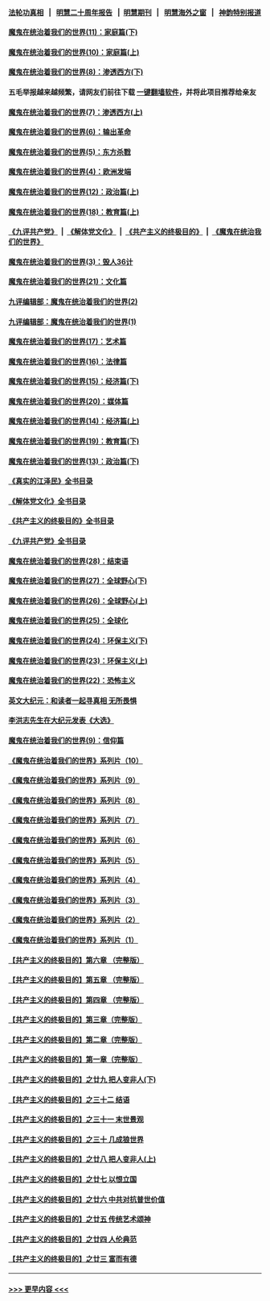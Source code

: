 #### [法轮功真相](https://github.com/gfw-breaker/truth/blob/master/README.md?t=0) &nbsp;&nbsp;|&nbsp;&nbsp; [明慧二十周年报告](https://github.com/gfw-breaker/mh-reports/blob/master/README.md?t=0) &nbsp;&nbsp;|&nbsp;&nbsp;[明慧期刊](https://github.com/gfw-breaker/mh-qikan) &nbsp;&nbsp;|&nbsp;&nbsp; [明慧海外之窗](https://github.com/gfw-breaker/mh-news/blob/master/README.md?t=0) &nbsp;&nbsp;|&nbsp;&nbsp; [神韵特别报道](https://github.com/gfw-breaker/mh-news/blob/master/shenyun.md?t=0)
#### [魔鬼在统治着我们的世界(11)：家庭篇(下)](../pages/nsc422/n10440961.md?t=12090901) 
#### [魔鬼在统治着我们的世界(10)：家庭篇(上)](../pages/nsc422/n10435448.md?t=12090901) 
#### [魔鬼在统治着我们的世界(8)：渗透西方(下)](../pages/nsc422/n10429603.md?t=12090901) 
#### 五毛举报越来越频繁，请网友们前往下载 [一键翻墙软件](https://github.com/gfw-breaker/ssr-accounts)，并将此项目推荐给亲友
#### [魔鬼在统治着我们的世界(7)：渗透西方(上)](../pages/nsc422/n10426013.md?t=12090901) 
#### [魔鬼在统治着我们的世界(6)：输出革命](../pages/nsc422/n10421536.md?t=12090901) 
#### [魔鬼在统治着我们的世界(5)：东方杀戮](../pages/nsc422/n10417707.md?t=12090901) 
#### [魔鬼在统治着我们的世界(4)：欧洲发端](../pages/nsc422/n10414890.md?t=12090901) 
#### [魔鬼在统治着我们的世界(12)：政治篇(上)](../pages/nsc422/n10444576.md?t=12090901) 
#### [魔鬼在统治着我们的世界(18)：教育篇(上)](../pages/nsc422/n10526970.md?t=12090901) 
#### [《九评共产党》](https://github.com/begood0513/9ping.md/blob/master/README.md) &nbsp;|&nbsp; [《解体党文化》](../../../../jtdwh.md/blob/master/README.md)  &nbsp;|&nbsp; [《共产主义的终极目的》](../../../../gczydzjmd.md/blob/master/README.md) &nbsp;|&nbsp; [《魔鬼在统治我们的世界》](../../../../mgztzwmdsj.md/blob/master/README.md) 
#### [魔鬼在统治着我们的世界(3)：毁人36计](../pages/nsc422/n10411583.md?t=12090901) 
#### [魔鬼在统治着我们的世界(21)：文化篇](../pages/nsc422/n10597706.md?t=12090901) 
#### [九评编辑部：魔鬼在统治着我们的世界(2)](../pages/nsc422/n10410036.md?t=12090901) 
#### [九评编辑部：魔鬼在统治着我们的世界(1)](../pages/nsc422/n10406825.md?t=12090901) 
#### [魔鬼在统治着我们的世界(17)：艺术篇](../pages/nsc422/n10499093.md?t=12090901) 
#### [魔鬼在统治着我们的世界(16)：法律篇](../pages/nsc422/n10485969.md?t=12090901) 
#### [魔鬼在统治着我们的世界(15)：经济篇(下)](../pages/nsc422/n10469975.md?t=12090901) 
#### [魔鬼在统治着我们的世界(20)：媒体篇](../pages/nsc422/n10586579.md?t=12090901) 
#### [魔鬼在统治着我们的世界(14)：经济篇(上)](../pages/nsc422/n10457370.md?t=12090901) 
#### [魔鬼在统治着我们的世界(19)：教育篇(下)](../pages/nsc422/n10564808.md?t=12090901) 
#### [魔鬼在统治着我们的世界(13)：政治篇(下)](../pages/nsc422/n10448270.md?t=12090901) 
#### [《真实的江泽民》全书目录](../pages/nsc422/n13721399.md?t=12090901) 
#### [《解体党文化》全书目录](../pages/nsc422/n13721157.md?t=12090901) 
#### [《共产主义的终极目的》全书目录](../pages/nsc422/n13721048.md?t=12090901) 
#### [《九评共产党》全书目录](../pages/nsc422/n13708085.md?t=12090901) 
#### [魔鬼在统治着我们的世界(28)：结束语](../pages/nsc422/n10936246.md?t=12090901) 
#### [魔鬼在统治着我们的世界(27)：全球野心(下)](../pages/nsc422/n10928319.md?t=12090901) 
#### [魔鬼在统治着我们的世界(26)：全球野心(上)](../pages/nsc422/n10900318.md?t=12090901) 
#### [魔鬼在统治着我们的世界(25)：全球化](../pages/nsc422/n10788205.md?t=12090901) 
#### [魔鬼在统治着我们的世界(24)：环保主义(下)](../pages/nsc422/n10695307.md?t=12090901) 
#### [魔鬼在统治着我们的世界(23)：环保主义(上)](../pages/nsc422/n10688613.md?t=12090901) 
#### [魔鬼在统治着我们的世界(22)：恐怖主义](../pages/nsc422/n10614727.md?t=12090901) 
#### [英文大纪元：和读者一起寻真相 无所畏惧](../pages/nsc422/n12542027.md?t=12090901) 
#### [李洪志先生在大纪元发表《大选》](../pages/nsc422/n12534746.md?t=12090901) 
#### [魔鬼在统治着我们的世界(9)：信仰篇](../pages/nsc422/n10432159.md?t=12090901) 
#### [《魔鬼在统治着我们的世界》系列片（10）](../pages/nsc422/n12292670.md?t=12090901) 
#### [《魔鬼在统治着我们的世界》系列片（9）](../pages/nsc422/n12290859.md?t=12090901) 
#### [《魔鬼在统治着我们的世界》系列片（8）](../pages/nsc422/n12287445.md?t=12090901) 
#### [《魔鬼在统治着我们的世界》系列片（7）](../pages/nsc422/n12283425.md?t=12090901) 
#### [《魔鬼在统治着我们的世界》系列片（6）](../pages/nsc422/n12282314.md?t=12090901) 
#### [《魔鬼在统治着我们的世界》系列片（5）](../pages/nsc422/n12281419.md?t=12090901) 
#### [《魔鬼在统治着我们的世界》系列片（4）](../pages/nsc422/n12274024.md?t=12090901) 
#### [《魔鬼在统治着我们的世界》系列片（3）](../pages/nsc422/n12271322.md?t=12090901) 
#### [《魔鬼在统治着我们的世界》系列片（2）](../pages/nsc422/n12269049.md?t=12090901) 
#### [《魔鬼在统治着我们的世界》系列片（1）](../pages/nsc422/n12267575.md?t=12090901) 
#### [【共产主义的终极目的】第六章 （完整版）](../pages/nsc422/n11428913.md?t=12090901) 
#### [【共产主义的终极目的】第五章 （完整版）](../pages/nsc422/n11428912.md?t=12090901) 
#### [【共产主义的终极目的】第四章 （完整版）](../pages/nsc422/n11428907.md?t=12090901) 
#### [【共产主义的终极目的】第三章（完整版）](../pages/nsc422/n11428848.md?t=12090901) 
#### [【共产主义的终极目的】第二章（完整版）](../pages/nsc422/n11428831.md?t=12090901) 
#### [【共产主义的终极目的】第一章（完整版）](../pages/nsc422/n11417651.md?t=12090901) 
#### [【共产主义的终极目的】之廿九 把人变非人(下)](../pages/nsc422/n11344140.md?t=12090901) 
#### [【共产主义的终极目的】之三十二 结语](../pages/nsc422/n11360535.md?t=12090901) 
#### [【共产主义的终极目的】之三十一 末世景观](../pages/nsc422/n11351129.md?t=12090901) 
#### [【共产主义的终极目的】之三十 几成狼世界](../pages/nsc422/n11348280.md?t=12090901) 
#### [【共产主义的终极目的】之廿八 把人变非人(上)](../pages/nsc422/n11340492.md?t=12090901) 
#### [【共产主义的终极目的】之廿七 以恨立国](../pages/nsc422/n11336944.md?t=12090901) 
#### [【共产主义的终极目的】之廿六 中共对抗普世价值](../pages/nsc422/n11324785.md?t=12090901) 
#### [【共产主义的终极目的】之廿五 传统艺术颂神](../pages/nsc422/n11296396.md?t=12090901) 
#### [【共产主义的终极目的】之廿四 人伦典范](../pages/nsc422/n11296397.md?t=12090901) 
#### [【共产主义的终极目的】之廿三 富而有德](../pages/nsc422/n11283598.md?t=12090901) 

----
#### [ >>> 更早内容 <<< ](../indexes/nsc422-earlier.md)
